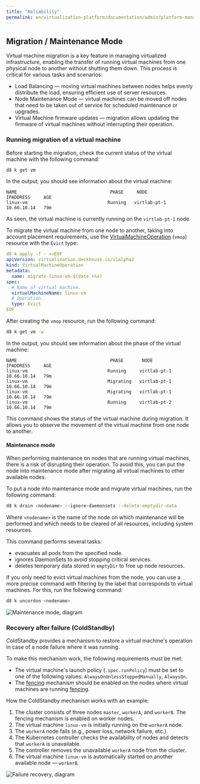 ```yaml
---
title: "Reliability"
permalink: en/virtualization-platform/documentation/admin/platform-management/virtualization/reliability.html
---
```


## Migration / Maintenance Mode

Virtual machine migration is a key feature in managing virtualized infrastructure, enabling the transfer of running virtual machines from one physical node to another without shutting them down. This process is critical for various tasks and scenarios:

- Load Balancing — moving virtual machines between nodes helps evenly distribute the load, ensuring efficient use of server resources.
- Node Maintenance Mode — virtual machines can be moved off nodes that need to be taken out of service for scheduled maintenance or upgrades.
- Virtual Machine firmware updates — migration allows updating the firmware of virtual machines without interrupting their operation.

### Running migration of a virtual machine

Before starting the migration, check the current status of the virtual machine with the following command:

```bash
d8 k get vm
```

In the output, you should see information about the virtual machine:

```console
NAME                                   PHASE     NODE           IPADDRESS     AGE
linux-vm                              Running   virtlab-pt-1   10.66.10.14   79m
```

As seen, the virtual machine is currently running on the `virtlab-pt-1` node.

To migrate the virtual machine from one node to another, taking into account placement requirements, use the [VirtualMachineOperation](../../../../reference/cr/virtualmachineoperation.html) (`vmop`) resource with the `Evict` type:

```yaml
d8 k apply -f - <<EOF
apiVersion: virtualization.deckhouse.io/v1alpha2
kind: VirtualMachineOperation
metadata:
  name: migrate-linux-vm-$(date +%s)
spec:
  # Name of virtual machine.
  virtualMachineName: linux-vm
  # Operation.
  type: Evict
EOF
```

After creating the `vmop` resource, run the following command:

```bash
d8 k get vm -w
```

In the output, you should see information about the phase of the virtual machine:

```console
NAME                                   PHASE       NODE           IPADDRESS     AGE
linux-vm                              Running     virtlab-pt-1   10.66.10.14   79m
linux-vm                              Migrating   virtlab-pt-1   10.66.10.14   79m
linux-vm                              Migrating   virtlab-pt-1   10.66.10.14   79m
linux-vm                              Running     virtlab-pt-2   10.66.10.14   79m
```

This command shows the status of the virtual machine during migration. It allows you to observe the movement of the virtual machine from one node to another.

#### Maintenance mode

When performing maintenance on nodes that are running virtual machines, there is a risk of disrupting their operation. To avoid this, you can put the node into maintenance mode after migrating all virtual machines to other available nodes.

To put a node into maintenance mode and migrate virtual machines, run the following command:

```bash
d8 k drain <nodename> --ignore-daemonsets --delete-emptydir-data
```

Where `<nodename>` is the name of the node on which maintenance will be performed and which needs to be cleared of all resources, including system resources.

This command performs several tasks:

- evacuates all pods from the specified node.
- ignores DaemonSets to avoid stopping critical services.
- deletes temporary data stored in `emptyDir` to free up node resources.

If you only need to evict virtual machines from the node, you can use a more precise command with filtering by the label that corresponds to virtual machines. For this, run the following command:

```bash
d8 k uncordon <nodename>
```

![Maintenance mode, diagram](/../../../../../images/virtualization-platform/drain.png)

### Recovery after failure (ColdStandby)

ColdStandby provides a mechanism to restore a virtual machine's operation in case of a node failure where it was running.

To make this mechanism work, the following requirements must be met:

- The virtual machine's launch policy (`.spec.runPolicy`) must be set to one of the following values: `AlwaysOnUnlessStoppedManually`, `AlwaysOn`.
- The [fencing](../../../../reference/cr/nodegroup.html#nodegroup-v1-spec-fencing-mode) mechanism should be enabled on the nodes where virtual machines are running [fencing](../../../../reference/cr/nodegroup.html#nodegroup-v1-spec-fencing-mode).

How the ColdStandby mechanism works with an example:

1. The cluster consists of three nodes `master`, `workerA`, and `workerB`. The fencing mechanism is enabled on worker nodes.
1. The virtual machine `linux-vm` is initially running on the `workerA` node.
1. The `workerA` node fails (e.g., power loss, network failure, etc.).
1. The Kubernetes controller checks the availability of nodes and detects that `workerA` is unavailable.
1. The controller removes the unavailable `workerA` node from the cluster.
1. The virtual machine `linux-vm` is automatically started on another available node — `workerB`.

![Failure recovery, diagram](/../../../../../images/virtualization-platform/coldstandby.png)
